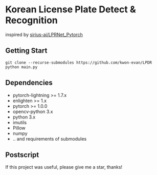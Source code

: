 # Korean License Plate Detect & Recognition
inspired by [sirius-ai/LPRNet_Pytorch](https://github.com/sirius-ai/LPRNet_Pytorch)

## Getting Start
``` shell
git clone --recurse-submodules https://github.com/kwon-evan/LPDR
python main.py
```

## Dependencies
* pytorch-lightning >= 1.7.x
* enlighten >= 1.x
* pytorch >= 1.0.0
* opencv-python 3.x
* python 3.x
* imutils
* Pillow
* numpy
* .. and requirements of submodules

## Postscript
If this project was useful, please give me a star, thanks!